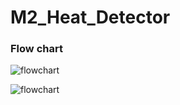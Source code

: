 # M2_Heat_Detector


### Flow chart
![flowchart](https://user-images.githubusercontent.com/101381843/164685854-a90963cf-17fd-43ba-8aa4-46ad7ea67d7e.jpeg)



![flowchart](https://user-images.githubusercontent.com/89703188/133643021-d38e55f4-82b2-4a5c-a417-d0fd15a387da.jpeg)
